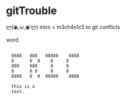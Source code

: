 gitTrouble
==========
ლ(́◉◞౪◟◉‵ლ)
intro + m3ch4n1c5 to git conflicts

word.

<code>
  8888&nbsp;&nbsp;&nbsp;888&nbsp;&nbsp;&nbsp;88888&nbsp;&nbsp;&nbsp;&nbsp;8888
  8&nbsp;&nbsp;&nbsp;&nbsp;&nbsp;&nbsp;8&nbsp;&nbsp;8&nbsp;&nbsp;&nbsp;&nbsp;8&nbsp;&nbsp;&nbsp;&nbsp;&nbsp;8
  888&nbsp;&nbsp;&nbsp;&nbsp;888&nbsp;&nbsp;&nbsp;&nbsp;&nbsp;8&nbsp;&nbsp;&nbsp;&nbsp;&nbsp;8
  8&nbsp;&nbsp;&nbsp;&nbsp;&nbsp;&nbsp;8&nbsp;8&nbsp;&nbsp;&nbsp;&nbsp;&nbsp;8&nbsp;&nbsp;&nbsp;&nbsp;&nbsp;8
  8888&nbsp;&nbsp;&nbsp;8&nbsp;&nbsp;8&nbsp;&nbsp;88888&nbsp;&nbsp;&nbsp;&nbsp;8888
</code>
<code>
  this is a 
  test.
</code>
